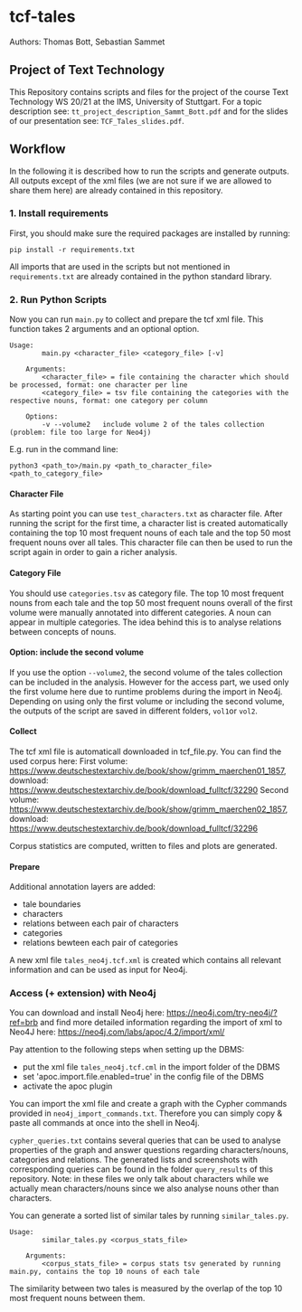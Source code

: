 # tcf-tales
Authors: Thomas Bott, Sebastian Sammet
## Project of Text Technology
This Repository contains scripts and files for the project of the course Text Technology WS 20/21 at the IMS, University of Stuttgart.
For a topic description see: ``tt_project_description_Sammt_Bott.pdf`` and for the slides of our presentation see: ``TCF_Tales_slides.pdf``.
## Workflow
In the following it is described how to run the scripts and generate outputs.
All outputs except of the xml files (we are not sure if we are allowed to share them here) are already contained in this repository.
### 1. Install requirements
First, you should make sure the required packages are installed by running:
```
pip install -r requirements.txt
```
All imports that are used in the scripts but not mentioned in ``requirements.txt`` are already contained in the python standard library.
### 2. Run Python Scripts
Now you can run ``main.py`` to collect and prepare the tcf xml file.
This function takes 2 arguments and an optional option.
```
Usage:
        main.py <character_file> <category_file> [-v]
    
    Arguments:
        <character_file> = file containing the character which should be processed, format: one character per line
        <category_file> = tsv file containing the categories with the respective nouns, format: one category per column

    Options:
        -v --volume2   include volume 2 of the tales collection (problem: file too large for Neo4j)
```
E.g. run in the command line: 
```
python3 <path_to>/main.py <path_to_character_file> <path_to_category_file>
```
#### Character File
As starting point you can use ``test_characters.txt`` as character file.
After running the script for the first time, a character list is created automatically containing the top 10 most frequent nouns of each tale and the top 50 most frequent nouns over all tales. This character file can then be used to run the script again in order to gain a richer analysis.
#### Category File
You should use ``categories.tsv`` as category file. The top 10 most frequent nouns from each tale and the top 50 most frequent nouns overall of the first volume were manually annotated into different categories. A noun can appear in multiple categories.
The idea behind this is to analyse relations between concepts of nouns.
#### Option: include the second volume
If you use the option ``--volume2``, the second volume of the tales collection can be included in the analysis. However for the access part, we used only the first volume here due to runtime problems during the import in Neo4j.
Depending on using only the first volume or including the second volume, the outputs of the script are saved in different folders, ``vol1``or ``vol2``.
#### Collect
The tcf xml file is automaticall downloaded in tcf_file.py.
You can find the used corpus here: 
First volume: https://www.deutschestextarchiv.de/book/show/grimm_maerchen01_1857, download: https://www.deutschestextarchiv.de/book/download_fulltcf/32290
Second volume: https://www.deutschestextarchiv.de/book/show/grimm_maerchen02_1857, download: https://www.deutschestextarchiv.de/book/download_fulltcf/32296

Corpus statistics are computed, written to files and plots are generated.
#### Prepare
Additional annotation layers are added:
- tale boundaries
- characters
- relations between each pair of characters
- categories
- relations bewteen each pair of categories

A new xml file ``tales_neo4j.tcf.xml`` is created which contains all relevant information and can be used as input for Neo4j.

### Access (+ extension) with Neo4j
You can download and install Neo4j here: https://neo4j.com/try-neo4j/?ref=brb
and find more detailed information regarding the import of xml to Neo4J here: https://neo4j.com/labs/apoc/4.2/import/xml/

Pay attention to the following steps when setting up the DBMS:
- put the xml file ``tales_neo4j.tcf.cml`` in the import folder of the DBMS
- set 'apoc.import.file.enabled=true' in the config file of the DBMS
- activate the apoc plugin

You can import the xml file and create a graph with the Cypher commands provided in ``neo4j_import_commands.txt``.
Therefore you can simply copy & paste all commands at once into the shell in Neo4j.

``cypher_queries.txt`` contains several queries that can be used to analyse properties of the graph and answer questions regarding characters/nouns, categories and relations.
The generated lists and screenshots with corresponding queries can be found in the folder ``query_results`` of this repository.
Note: in these files we only talk about characters while we actually mean characters/nouns since we also analyse nouns other than characters.

You can generate a sorted list of similar tales by running ``similar_tales.py``.
```
Usage:
        similar_tales.py <corpus_stats_file>
    
    Arguments:
        <corpus_stats_file> = corpus stats tsv generated by running main.py, contains the top 10 nouns of each tale
```
The similarity between two tales is measured by the overlap of the top 10 most frequent nouns between them.